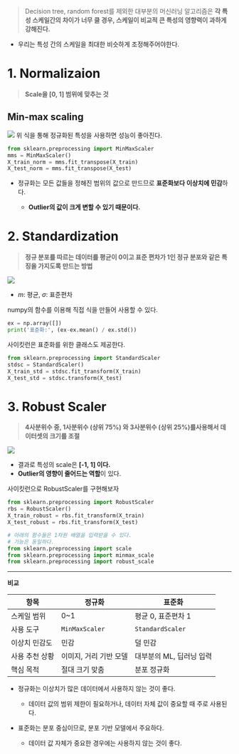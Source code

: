 > Decision tree, random forest를 제외한 대부분의 머신러닝 알고리즘은 **각 특성 스케일간의 차이가 너무 클 경우, 스케일이 비교적 큰 특성의 영향력이 과하게 강해진다.**

- 우리는 특성 간의 스케일을 최대한 비슷하게 조정해주어야한다.

# 1. Normalizaion
> **Scale을 [0, 1] 범위에 맞추는 것**

## Min-max scaling
![](https://velog.velcdn.com/images/kvvon/post/3c7fdebb-19f4-45dc-8f79-3a6e8a764dee/image.png) 위 식을 통해 정규화된 특성을 사용하면 성능이 좋아진다.

``` python
from sklearn.preprocessing import MinMaxScaler
mms = MinMaxScaler()
X_train_norm = mms.fit_transpose(X_train)
X_test_norm = mms.fit_transpose(X_test)
```

- 정규화는 모든 값들을 정해진 범위의 값으로 만드므로 **표준화보다 이상치에 민감**하다.
	
    - **Outlier의 값이 크게 변할 수 있기 때문이다.**

# 2. Standardization
> **정규 분포를 따르는 데이터를 평균이 0이고 표준 편차가 1인 정규 분포와 같은 특징을 가지도록 만드는 방법** 

![](https://velog.velcdn.com/images/kvvon/post/283ea0cd-d4c3-4adf-816a-b6445f794bc7/image.png)
- $m$: 평균, $\sigma$: 표준편차

numpy의 함수를 이용해 직접 식을 만들어 사용할 수 있다.
```python
ex = np.array([])
print('표준화:', (ex-ex.mean() / ex.std())
```

사이킷런은 표준화를 위한 클래스도 제공한다.
```python
from sklearn.preprocessing import StandardScaler
stdsc = StandardScaler()
X_train_std = stdsc.fit_transform(X_train)
X_test_std = stdsc.transform(X_test)
```

# 3. Robust Scaler
> **4사분위수 중, 1사분위수 (상위 75%) 와 3사분위수 (상위 25%)를사용해서 데이터셋의 크기를 조절**

![](https://velog.velcdn.com/images/kvvon/post/a6f25e48-11a4-41c7-9311-5cefe65b2954/image.png)

- 결과로 특성의 scale은 **[-1, 1] 이다.**
- **Outlier의 영향이 줄어드는 역할**이 있다.

사이킷런으로 RobustScaler를 구현해보자
```python
from sklearn.preprocessing import RobustScaler
rbs = RobustScaler()
X_train_robust = rbs.fit_transform(X_train)
X_test_robust = rbs.fit_transform(X_test)
```


```python
# 아래의 함수들은 1차원 배열을 입력받을 수 있다.
# 기능은 동일하다.
from sklearn.preprocessing import scale
from sklearn.preprocessing import minmax_scale
from sklearn.preprocessing import robust_scale
```

___
**비교**

| 항목       | 정규화            | 표준화              |
| -------- | -------------- | ---------------- |
| 스케일 범위   | 0\~1           | 평균 0, 표준편차 1     |
| 사용 도구    | `MinMaxScaler` | `StandardScaler` |
| 이상치 민감도  | 민감             | 덜 민감             |
| 사용 추천 상황 | 이미지, 거리 기반 모델  | 대부분의 ML, 딥러닝 입력  |
| 핵심 목적    | 절대 크기 맞춤       | 분포 정규화           |


- 정규화는 이상치가 많은 데이터에서 사용하지 않는 것이 좋다.
  - 데이터 값의 범위 제한이 필요하거나, 데이터 자체 값이 중요할 때 주로 사용된다.
  
- 표준화는 분포 중심이므로, 분포 기반 모델에서 주요하다.
  - 데이터 값 자체가 중요한 경우에는 사용하지 않는 것이 좋다.